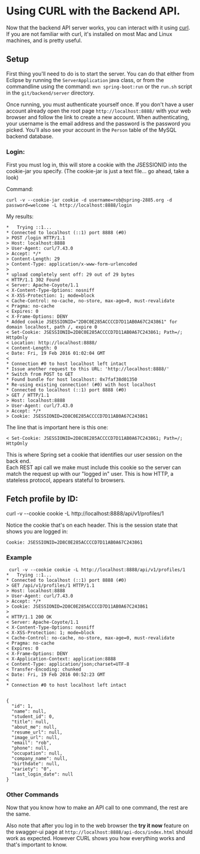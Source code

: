 # Using CURL with the Backend API.

Now that the backend API server works, you can interact with it using [curl](https://curl.haxx.se/).
If you are not familiar with curl, it's installed on most Mac and Linux machines, and is pretty useful.

## Setup

First thing you'll need to do is to start the server. You can do that either from Eclipse by running
the ```ServerApplication``` java class, or from the commandline using the command: ```mvn spring-boot:run```
or the ```run.sh``` script in the ```git/backend/server``` directory.

Once running, you must authenticate yourself once.  If you don't have a user account already
open the root page ````http://localhost:8888/```` with your web browser and follow the link
to create a new account. When authenticating, your username is the email address and the
password is the password you picked.  You'll also see your account in the ```Person``` table of
the MySQL backend database.

### Login:
First you must log in, this will store a cookie with the JSESSIONID into the cookie-jar you specify.
(The cookie-jar is just a text file... go ahead, take a look)

Command:
````
curl -v --cookie-jar cookie -d username=rob@spring-2885.org -d password=welcome -L http://localhost:8888/login
````

My results:
````
*   Trying ::1...
* Connected to localhost (::1) port 8888 (#0)
> POST /login HTTP/1.1
> Host: localhost:8888
> User-Agent: curl/7.43.0
> Accept: */*
> Content-Length: 29
> Content-Type: application/x-www-form-urlencoded
> 
* upload completely sent off: 29 out of 29 bytes
< HTTP/1.1 302 Found
< Server: Apache-Coyote/1.1
< X-Content-Type-Options: nosniff
< X-XSS-Protection: 1; mode=block
< Cache-Control: no-cache, no-store, max-age=0, must-revalidate
< Pragma: no-cache
< Expires: 0
< X-Frame-Options: DENY
* Added cookie JSESSIONID="2D8C0E285ACCCCD7D11AB0A67C243861" for domain localhost, path /, expire 0
< Set-Cookie: JSESSIONID=2D8C0E285ACCCCD7D11AB0A67C243861; Path=/; HttpOnly
< Location: http://localhost:8888/
< Content-Length: 0
< Date: Fri, 19 Feb 2016 01:02:04 GMT
< 
* Connection #0 to host localhost left intact
* Issue another request to this URL: 'http://localhost:8888/'
* Switch from POST to GET
* Found bundle for host localhost: 0x7faf38d01350
* Re-using existing connection! (#0) with host localhost
* Connected to localhost (::1) port 8888 (#0)
> GET / HTTP/1.1
> Host: localhost:8888
> User-Agent: curl/7.43.0
> Accept: */*
> Cookie: JSESSIONID=2D8C0E285ACCCCD7D11AB0A67C243861
````

The line that is important here is this one:
````
< Set-Cookie: JSESSIONID=2D8C0E285ACCCCD7D11AB0A67C243861; Path=/; HttpOnly
````
This is where Spring set a cookie that identifies our user session on the back end.  
Each REST api call we make must include this cookie so the server can match the request
up with our "logged in" user.  This is how HTTP, a stateless protocol, appears stateful
to browsers.


## Fetch profile by ID:
curl -v --cookie cookie -L http://localhost:8888/api/v1/profiles/1

Notice the cookie that's on each header. This is the session state that shows you are logged in:
````
Cookie: JSESSIONID=2D8C0E285ACCCCD7D11AB0A67C243861
````  

### Example
````
 curl -v --cookie cookie -L http://localhost:8888/api/v1/profiles/1
*   Trying ::1...
* Connected to localhost (::1) port 8888 (#0)
> GET /api/v1/profiles/1 HTTP/1.1
> Host: localhost:8888
> User-Agent: curl/7.43.0
> Accept: */*
> Cookie: JSESSIONID=2D8C0E285ACCCCD7D11AB0A67C243861
> 
< HTTP/1.1 200 OK
< Server: Apache-Coyote/1.1
< X-Content-Type-Options: nosniff
< X-XSS-Protection: 1; mode=block
< Cache-Control: no-cache, no-store, max-age=0, must-revalidate
< Pragma: no-cache
< Expires: 0
< X-Frame-Options: DENY
< X-Application-Context: application:8888
< Content-Type: application/json;charset=UTF-8
< Transfer-Encoding: chunked
< Date: Fri, 19 Feb 2016 00:52:23 GMT
< 
* Connection #0 to host localhost left intact


{
  "id": 1,
  "name": null,
  "student_id": 0,
  "title": null,
  "about_me": null,
  "resume_url": null,
  "image_url": null,
  "email": "rob",
  "phone": null,
  "occupation": null,
  "company_name": null,
  "birthdate": null,
  "variety": "0",
  "last_login_date": null
}

````

### Other Commands

Now that you know how to make an API call to one command, the rest are the same.

Also note that after you log in to the web browser the **try it now** feature on 
the swagger-ui page at ````http://localhost:8888/api-docs/index.html```` should
work as expected.  However CURL shows you how everything works and that's important 
to know.

